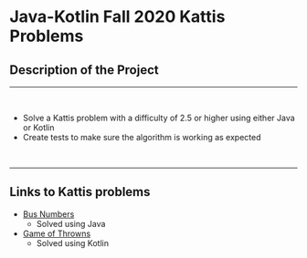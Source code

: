 # Java-Kotlin Fall 2020 Kattis Problems

## Description of the Project

---

<br>

- Solve a Kattis problem with a difficulty of 2.5 or higher using either Java or Kotlin
- Create tests to make sure the algorithm is working as expected

<br>
 
 ---

## Links to Kattis problems
- [Bus Numbers](https://open.kattis.com/problems/busnumbers)
  - Solved using Java
- [Game of Throwns](https://open.kattis.com/problems/throwns)
  - Solved using Kotlin
